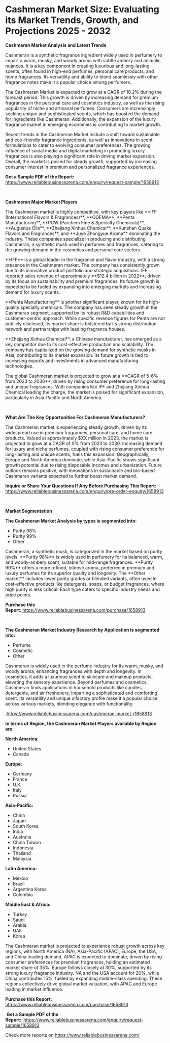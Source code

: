 <p><h1>Cashmeran Market Size: Evaluating its Market Trends, Growth, and Projections 2025 - 2032</h1></p><p><strong>Cashmeran Market Analysis and Latest Trends</strong></p>
<p><p>Cashmeran is a synthetic fragrance ingredient widely used in perfumery to impart a warm, musky, and woody aroma with subtle ambery and animalic nuances. It is a key component in creating luxurious and long-lasting scents, often found in high-end perfumes, personal care products, and home fragrances. Its versatility and ability to blend seamlessly with other fragrance notes make it a popular choice among perfumers.</p><p>The Cashmeran Market is expected to grow at a CAGR of 10.2% during the forecast period. This growth is driven by increasing demand for premium fragrances in the personal care and cosmetics industry, as well as the rising popularity of niche and artisanal perfumes. Consumers are increasingly seeking unique and sophisticated scents, which has boosted the demand for ingredients like Cashmeran. Additionally, the expansion of the luxury fragrance market in emerging economies is contributing to market growth.</p><p>Recent trends in the Cashmeran Market include a shift toward sustainable and eco-friendly fragrance ingredients, as well as innovations in scent formulations to cater to evolving consumer preferences. The growing influence of social media and digital marketing in promoting luxury fragrances is also playing a significant role in driving market expansion. Overall, the market is poised for steady growth, supported by increasing consumer interest in premium and personalized fragrance experiences.</p></p>
<p><strong>Get a Sample PDF of the Report:&nbsp;</strong> <a href="https://www.reliablebusinessarena.com/enquiry/request-sample/1658913?utm_campaign=1932&utm_medium=2&utm_source=Github&utm_content=ia&utm_term=26012025&utm_id=cashmeran">https://www.reliablebusinessarena.com/enquiry/request-sample/1658913</a></p>
<p>&nbsp;</p>
<p><strong>Cashmeran Major Market Players</strong></p>
<p><p>The Cashmeran market is highly competitive, with key players like **IFF (International Flavors & Fragrances)**, **OQEMA**, **Penta Manufacturing**, **PCW (Parchem Fine & Specialty Chemicals)**, **Augustus Oils**, **Zhejiang Xinhua Chemical**, **Kunshan Quake Flavors and Fragrances**, and **Juye Zhongyue Aroma** dominating the industry. These companies specialize in producing and distributing Cashmeran, a synthetic musk used in perfumes and fragrances, catering to the growing demand in the cosmetics and personal care sectors.</p><p>**IFF** is a global leader in the fragrance and flavor industry, with a strong presence in the Cashmeran market. The company has consistently grown due to its innovative product portfolio and strategic acquisitions. IFF reported sales revenue of approximately **$12.4 billion in 2022**, driven by its focus on sustainability and premium fragrances. Its future growth is expected to be fueled by expanding into emerging markets and increasing demand for luxury scents.</p><p>**Penta Manufacturing** is another significant player, known for its high-quality specialty chemicals. The company has seen steady growth in the Cashmeran segment, supported by its robust R&D capabilities and customer-centric approach. While specific revenue figures for Penta are not publicly disclosed, its market share is bolstered by its strong distribution network and partnerships with leading fragrance houses.</p><p>**Zhejiang Xinhua Chemical**, a Chinese manufacturer, has emerged as a key competitor due to its cost-effective production and scalability. The company has capitalized on the growing demand for synthetic musks in Asia, contributing to its market expansion. Its future growth is tied to increasing exports and investments in advanced manufacturing technologies.</p><p>The global Cashmeran market is projected to grow at a **CAGR of 5-6% from 2023 to 2030**, driven by rising consumer preference for long-lasting and unique fragrances. With companies like IFF and Zhejiang Xinhua Chemical leading the charge, the market is poised for significant expansion, particularly in Asia-Pacific and North America.</p></p>
<p>&nbsp;</p>
<p><strong>What Are The Key Opportunities For Cashmeran Manufacturers?</strong></p>
<p><p>The Cashmeran market is experiencing steady growth, driven by its widespread use in premium fragrances, personal care, and home care products. Valued at approximately $XX million in 2023, the market is projected to grow at a CAGR of X% from 2023 to 2030. Increasing demand for luxury and niche perfumes, coupled with rising consumer preference for long-lasting and unique scents, fuels this expansion. Geographically, Europe and North America dominate, while Asia-Pacific shows significant growth potential due to rising disposable incomes and urbanization. Future outlook remains positive, with innovations in sustainable and bio-based Cashmeran variants expected to further boost market demand.</p></p>
<p><strong>Inquire or Share Your Questions If Any Before Purchasing This Report:</strong> <a href="https://www.reliablebusinessarena.com/enquiry/pre-order-enquiry/1658913?utm_campaign=1932&utm_medium=2&utm_source=Github&utm_content=ia&utm_term=26012025&utm_id=cashmeran">https://www.reliablebusinessarena.com/enquiry/pre-order-enquiry/1658913</a></p>
<p>&nbsp;</p>
<p><strong>Market Segmentation</strong></p>
<p><strong>The Cashmeran Market Analysis by types is segmented into:</strong></p>
<p><ul><li>Purity 98%</li><li>Purity 99%</li><li>Other</li></ul></p>
<p><p>Cashmeran, a synthetic musk, is categorized in the market based on purity levels. **Purity 98%** is widely used in perfumery for its balanced, warm, and woody-ambery scent, suitable for mid-range fragrances. **Purity 99%** offers a more refined, intense aroma, preferred in premium and luxury perfumes for its superior quality and longevity. The **Other market** includes lower purity grades or blended variants, often used in cost-effective products like detergents, soaps, or budget fragrances, where high purity is less critical. Each type caters to specific industry needs and price points.</p></p>
<p><strong>Purchase this Report:&nbsp;</strong><a href="https://www.reliablebusinessarena.com/purchase/1658913?utm_campaign=1932&utm_medium=2&utm_source=Github&utm_content=ia&utm_term=26012025&utm_id=cashmeran">https://www.reliablebusinessarena.com/purchase/1658913</a></p>
<p>&nbsp;</p>
<p><strong>The Cashmeran Market Industry Research by Application is segmented into:</strong></p>
<p><ul><li>Perfume</li><li>Cosmetic</li><li>Other</li></ul></p>
<p><p>Cashmeran is widely used in the perfume industry for its warm, musky, and woody aroma, enhancing fragrances with depth and longevity. In cosmetics, it adds a luxurious scent to skincare and makeup products, elevating the sensory experience. Beyond perfumes and cosmetics, Cashmeran finds applications in household products like candles, detergents, and air fresheners, imparting a sophisticated and comforting scent. Its versatility and unique olfactory profile make it a popular choice across various markets, blending elegance with functionality.</p></p>
<p><a href="https://www.reliablebusinessarena.com/cashmeran-market-r1658913?utm_campaign=1932&utm_medium=2&utm_source=Github&utm_content=ia&utm_term=26012025&utm_id=cashmeran">&nbsp;https://www.reliablebusinessarena.com/cashmeran-market-r1658913</a></p>
<p><strong>In terms of Region, the Cashmeran Market Players available by Region are:</strong></p>
<p>
    <p> <strong> North America: </strong>
        <ul>
            <li>United States</li>
            <li>Canada</li>
        </ul>
        </p> 
    <p> <strong> Europe: </strong>
        <ul>
            <li>Germany</li>
            <li>France</li>
            <li>U.K.</li>
            <li>Italy</li>
            <li>Russia</li>
        </ul>
        </p> 
    <p> <strong> Asia-Pacific: </strong>
        <ul>
            <li>China</li>
            <li>Japan</li>
            <li>South Korea</li>
            <li>India</li>
            <li>Australia</li>
            <li>China Taiwan</li>
            <li>Indonesia</li>
            <li>Thailand</li>
            <li>Malaysia</li>
        </ul>
        </p> 
    <p> <strong> Latin America: </strong>
        <ul>
            <li>Mexico</li>
            <li>Brazil</li>
            <li>Argentina Korea</li>
            <li>Colombia</li>
        </ul>
        </p> 
    <p> <strong> Middle East & Africa: </strong>
        <ul>
            <li>Turkey</li>
            <li>Saudi</li>
            <li>Arabia</li>
            <li>UAE</li>
            <li>Korea</li>
        </ul>
    </p>
    </p>
<p><p>The Cashmeran market is projected to experience robust growth across key regions, with North America (NA), Asia-Pacific (APAC), Europe, the USA, and China leading demand. APAC is expected to dominate, driven by rising consumer preferences for premium fragrances, holding an estimated market share of 35%. Europe follows closely at 30%, supported by its strong luxury fragrance industry. NA and the USA account for 20%, while China contributes 15%, fueled by expanding middle-class spending. These regions collectively drive global market valuation, with APAC and Europe leading in market influence.</p></p>
<p><strong>Purchase this Report: </strong><a href="https://www.reliablebusinessarena.com/purchase/1658913?utm_campaign=1932&utm_medium=2&utm_source=Github&utm_content=ia&utm_term=26012025&utm_id=cashmeran">https://www.reliablebusinessarena.com/purchase/1658913</a></p>
<p>&nbsp;<strong>Get a Sample PDF of the Report:&nbsp;&nbsp;</strong><a href="https://www.reliablebusinessarena.com/enquiry/request-sample/1658913?utm_campaign=1932&utm_medium=2&utm_source=Github&utm_content=ia&utm_term=26012025&utm_id=cashmeran">https://www.reliablebusinessarena.com/enquiry/request-sample/1658913</a></p>
<p><strong></strong></p>
<p>Check more reports on <a href="https://www.reliablebusinessarena.com/?utm_campaign=1932&utm_medium=2&utm_source=Github&utm_content=ia&utm_term=26012025&utm_id=cashmeran">https://www.reliablebusinessarena.com/</a></p>